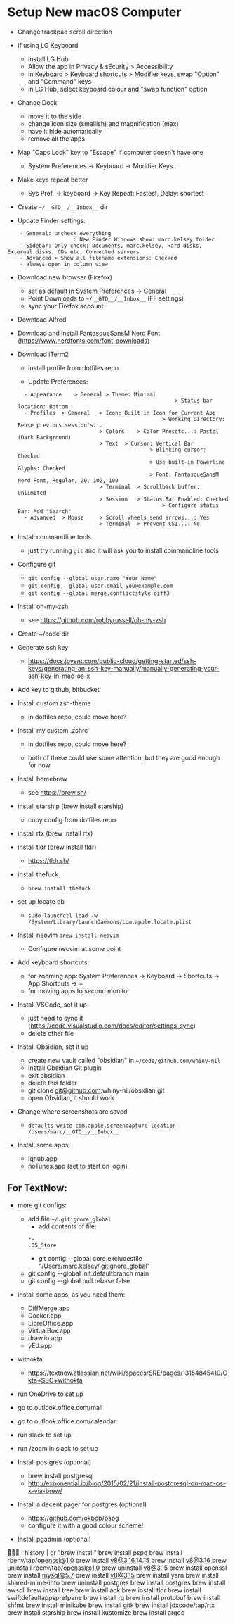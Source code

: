 # Setup New macOS Computer

- Change trackpad scroll direction

- if using LG Keyboard

  - install LG Hub
  - Allow the app in Privacy & sEcurity > Accessibility
  - in Keyboard > Keyboard shortcuts > Modifier keys, swap "Option" and "Command" keys
  - in LG Hub, select keyboard colour and "swap function" option

- Change Dock

  - move it to the side
  - change icon size (smallish) and magnification (max)
  - have it hide automatically
  - remove all the apps

- Map "Caps Lock" key to "Escape" if computer doesn't have one

  - System Preferences -> Keyboard -> Modifier Keys...

- Make keys repeat better

  - Sys Pref, -> keyboard -> Key Repeat: Fastest, Delay: shortest

- Create `~/__GTD__/__Inbox__` dir

- Update Finder settings:

```
	- General: uncheck everything
					 : New Finder Windows show: marc.kelsey folder
	- Sidebar: Only check: Documents, marc.kelsey, Hard disks, External disks, CDs etc, Connected servers
	- Advanced > Show all filename extensions: Checked
	- always open in column view
```

- Download new browser (Firefox)

  - set as default in System Preferences -> General
  - Point Downloads to `~/__GTD__/__Inbox__` (FF settings)
  - sync your Firefox account

- Download Alfred

- Download and install FantasqueSansM Nerd Font (https://www.nerdfonts.com/font-downloads)

- Download iTerm2

  - install profile from dotfiles repo

  - Update Preferences:

  ```
  	- Appearance	> General > Theme: Minimal
  													> Status bar location: Bottom
  	- Profiles	> General	> Icon: Built-in Icon for Current App
  												> Working Directory: Reuse previous session's...
  							> Colors	> Color Presets...: Pastel (Dark Background)
  							> Text	> Cursor: Vertical Bar
  											> Blinking cursor: Checked
  											> Use built-in Powerline Glyphs: Checked
  											> Font: FantasqueSansM Nerd Font, Regular, 20, 102, 100
  							> Terminal 	> Scrollback buffer: Unlimited
  							> Session	> Status Bar Enabled: Checked
  												> Configure status Bar: Add "Search"
  	- Advanced 	> Mouse 	> Scroll wheels send arrows...: Yes
  							> Terminal 	> Prevent CSI...: No
  ```

- Install commandline tools

  - just try running `git` and it will ask you to install commandline tools

- Configure git

  - `git config --global user.name "Your Name"`
  - `git config --global user.email you@example.com`
  - `git config --global merge.conflictstyle diff3`

- Install oh-my-zsh

  - see https://github.com/robbyrussell/oh-my-zsh

- Create ~/code dir

- Generate ssh key

  - https://docs.joyent.com/public-cloud/getting-started/ssh-keys/generating-an-ssh-key-manually/manually-generating-your-ssh-key-in-mac-os-x

- Add key to github, bitbucket

- Install custom zsh-theme

  - in dotfiles repo, could move here?

- Install my custom .zshrc

  - in dotfiles repo, could move here?

  - both of these could use some attention, but they are good enough for now

- Install homebrew

  - see https://brew.sh/

- install starship (brew install starship)

  - copy config from dotfiles repo

- install rtx (brew install rtx)

- install tldr (brew install tldr)

  - https://tldr.sh/

- install thefuck

  - `brew install thefuck`

- set up locate db

  - `sudo launchctl load -w /System/Library/LaunchDaemons/com.apple.locate.plist`

- Install neovim
  `brew install neovim`

  - Configure neovim at some point

- Add keyboard shortcuts:

  - for zooming app: System Preferences -> Keyboard -> Shortcuts -> App Shortcuts -> +
  - for moving apps to second monitor

- Install VSCode, set it up

  - just need to sync it (https://code.visualstudio.com/docs/editor/settings-sync)
  - delete other file

- Install Obsidian, set it up

  - create new vault called "obsidian" in `~/code/github.com/whiny-nil`
  - install Obsidian Git plugin
  - exit obsidian
  - delete this folder
  - git clone git@github.com:whiny-nil/obsidian.git
  - open Obsidian, it should work

- Change where screenshots are saved

  - `defaults write com.apple.screencapture location /Users/marc/__GTD__/__Inbox__`

- Install some apps:
  - lghub.app
  - noTunes.app (set to start on login)

## For TextNow:

- more git configs:

  - add file `~/.gitignore_global`
    - add contents of file:
    ```
    *~
    .DS_Store
    ```
    - git config --global core.excludesfile "/Users/marc.kelsey/.gitignore_global"
  - git config --global init.defaultbranch main
  - git config --global pull.rebase false

- install some apps, as you need them:

  - DiffMerge.app
  - Docker.app
  - LibreOffice.app
  - VirtualBox.app
  - draw.io.app
  - yEd.app

- withokta

  - https://textnow.atlassian.net/wiki/spaces/SRE/pages/13154845410/Okta+SSO+withokta

- run OneDrive to set up

- go to outlook.office.com/mail
- go to outlook.office.com/calendar

- run slack to set up

- run /zoom in slack to set up

- Install postgres (optional)

  - brew install postgresql
  - http://exponential.io/blog/2015/02/21/install-postgresql-on-mac-os-x-via-brew/

- Install a decent pager for postgres (optional)

  - https://github.com/okbob/pspg
  - configure it with a good colour scheme!

- Install pgadmin (optional)

🦑🦑🦑 : history | gr "brew install"
brew install pspg
brew install rbenv/tap/openssl@1.0
brew install v8@3.16.14.15
brew install v8@3.16
brew uninstall rbenv/tap/openssl@1.0
brew uninstall v8@3.15
brew install openssl
brew install mysql@5.7
brew install v8@3.15
brew install yarn
brew install shared-mime-info
brew uninstall postgres
brew install postgres
brew install awscli
brew install tree
brew install ack
brew install tldr
brew install swiftdefaultappsprefpane
brew install rg
brew install protobuf
brew install shfmt
brew install minikube
brew install gitk
brew install jdxcode/tap/rtx
brew install starship
brew install kustomize
brew install argoc
